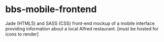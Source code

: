 # bbs-mobile-frontend
Jade (HTML5) and SASS (CSS) front-end mockup of a mobile interface providing information about a local Alfred restaurant. [must be hosted for icons to render]
